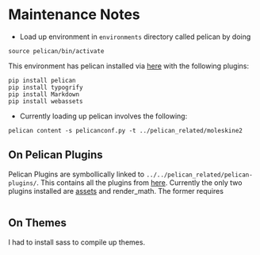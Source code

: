 # Maintenance Notes

- Load up environment in `environments` directory called pelican by doing

```
source pelican/bin/activate
```

This environment has pelican installed via [here](http://docs.getpelican.com/en/stable/install.html) with the following plugins:
```
pip install pelican
pip install typogrify
pip install Markdown
pip install webassets
```

- Currently loading up pelican involves the following:
```
pelican content -s pelicanconf.py -t ../pelican_related/moleskine2
```

## On Pelican Plugins
Pelican Plugins are symbollically linked to `../../pelican_related/pelican-plugins/`. This contains all the plugins from [here](https://github.com/getpelican/pelican-plugins/). Currently the only two plugins installed are [assets](https://github.com/getpelican/pelican-plugins/tree/master/assets) and render_math. The former requires

```
```
## On Themes

I had to install sass to compile up themes.
```gem install sass
``` 
